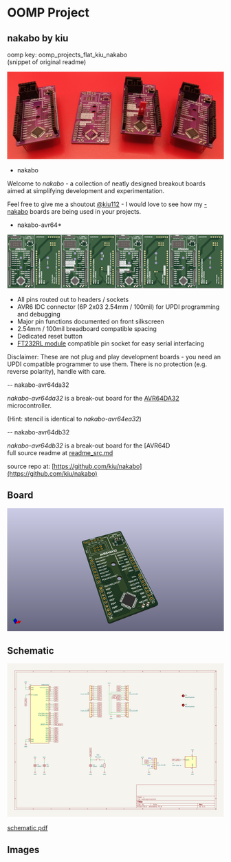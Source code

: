 # OOMP Project  
## nakabo  by kiu  
  
oomp key: oomp_projects_flat_kiu_nakabo  
(snippet of original readme)  
  
[![nakabo-banner](https://raw.githubusercontent.com/kiu/nakabo/main/img/nakabo-banner-th.jpg)](https://raw.githubusercontent.com/kiu/nakabo/main/img/nakabo-banner.jpg)  
  
- nakabo  
  
Welcome to *nakabo* - a collection of neatly designed breakout boards aimed at simplifying development and experimentation.  
  
Feel free to give me a shoutout [@kiu112](https://twitter.com/kiu112) - I would love to see how my [-nakabo](https://twitter.com/search?q=%2523nakabo) boards are being used in your projects.  
  
- nakabo-avr64*  
  
[![nakabo-avr64](https://raw.githubusercontent.com/kiu/nakabo/main/img/nakabo-avr64-th.png)](https://raw.githubusercontent.com/kiu/nakabo/main/img/nakabo-avr64.png)  
  
* All pins routed out to headers / sockets  
* AVR6 IDC connector (6P 2x03 2.54mm / 100mil) for UPDI programming and debugging  
* Major pin functions documented on front silkscreen  
* 2.54mm / 100mil breadboard compatible spacing  
* Dedicated reset button  
* [FT232RL module](https://www.amazon.de/s?k=FT232RL+module) compatible pin socket for easy serial interfacing  
  
Disclaimer: These are not plug and play development boards - you need an UPDI compatible programmer to use them. There is no protection (e.g. reverse polarity), handle with care.  
  
-- nakabo-avr64da32  
  
*nakabo-avr64da32* is a break-out board for the [AVR64DA32](https://www.microchip.com/en-us/product/AVR64DA32) microcontroller.  
  
(Hint: stencil is identical to *nakabo-avr64ea32*)  
  
-- nakabo-avr64db32  
  
*nakabo-avr64db32* is a break-out board for the [AVR64D  
  full source readme at [readme_src.md](readme_src.md)  
  
source repo at: [https://github.com/kiu/nakabo](https://github.com/kiu/nakabo)  
## Board  
  
[![working_3d.png](working_3d_600.png)](working_3d.png)  
## Schematic  
  
[![working_schematic.png](working_schematic_600.png)](working_schematic.png)  
  
[schematic pdf](working_schematic.pdf)  
## Images  

